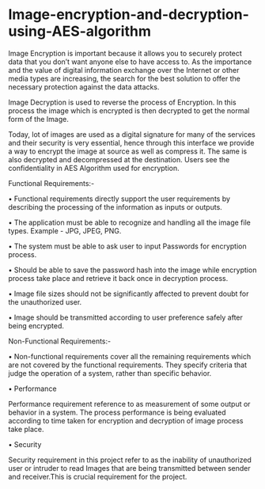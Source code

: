 # Image-encryption-and-decryption-using-AES-algorithm

Image Encryption is important because it allows you to securely protect data that you don’t want anyone else to have access to. As the importance and the value of digital information exchange over the Internet or other media types are increasing, the search for the best solution to offer the necessary protection against the data attacks.

Image Decryption is used to reverse the process of Encryption. In this process the image which is encrypted is then decrypted to get the normal form of the Image.

Today, lot of images are used as a digital signature for many of the services and their security is very essential, hence through this interface we provide a way to encrypt the image at source as well as compress it. The same is also decrypted and decompressed at the destination. Users see the confidentiality in AES Algorithm used for encryption.

Functional Requirements:-

•	Functional requirements directly support the user requirements by describing the processing of the information as inputs or outputs.

•	The application must be able to recognize and handling all the image file types. Example - JPG, JPEG, PNG.

•	The system must be able to ask user to input Passwords for encryption process.

•	Should be able to save the password hash into the image while encryption process take place and retrieve it back once in decryption process.

•	Image file sizes should not be significantly affected to prevent doubt for the unauthorized user.

•	Image should be transmitted according to user preference safely after being encrypted.

Non-Functional Requirements:-

•	Non-functional requirements cover all the remaining requirements which are not covered by the functional requirements. They specify criteria that judge the operation of a system, rather than specific behavior.

•	Performance

Performance requirement reference to as measurement of some output or behavior in a system. The process performance is being evaluated according to time taken for encryption and decryption of image process take place.

•	Security

Security requirement in this project refer to as the inability of unauthorized user or intruder to read Images that are being transmitted between sender and receiver.This is crucial requirement for the project.
